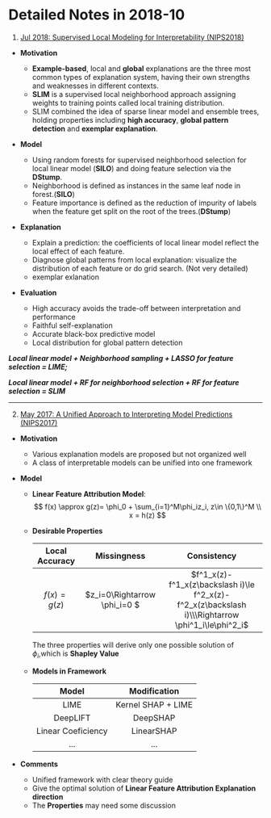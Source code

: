 <head>
    <script src="https://cdn.mathjax.org/mathjax/latest/MathJax.js?config=TeX-AMS-MML_HTMLorMML" type="text/javascript"></script>
    <script type="text/x-mathjax-config">
        MathJax.Hub.Config({
            tex2jax: {
            skipTags: ['script', 'noscript', 'style', 'textarea', 'pre'],
            inlineMath: [['$','$']]
            }
        });
    </script>
</head>

# Detailed Notes in 2018-10

1. [Jul 2018: Supervised Local Modeling for Interpretability (NIPS2018)](http://cn.arxiv.org/abs/1807.02910)

- **Motivation**
  - **Example-based**, local and **global** explanations are the three most common types of explanation system, having their own strengths and weaknesses in different contexts.
  - **SLIM** is a supervised local neighborhood approach assigning weights to training points called local training distribution.
  - SLIM combined the idea of sparse linear model and ensemble trees, holding properties including **high accuracy**, **global pattern detection** and **exemplar explanation**. 
- **Model**
  - Using random forests for supervised neighborhood selection for local linear model (**SILO**) and doing feature selection via the **DStump**.
  - Neighborhood is defined as instances in the same leaf node in forest.(**SILO**)
  - Feature importance is defined as the reduction of impurity of labels when the feature get split on the root of the trees.(**DStump**)

- **Explanation**
  - Explain a prediction: the coefficients of local linear model reflect the local effect of each feature.
  - Diagnose global patterns from local explanation: visualize the distribution of each feature or do grid search. (Not very detailed)
  - exemplar exlanation

- **Evaluation**
  - High accuracy avoids the trade-off between interpretation and performance
  - Faithful self-explanation
  - Accurate black-box predictive model
  - Local distribution for global pattern detection

***Local linear model + Neighborhood sampling + LASSO for feature selection = LIME;***

***Local linear model +  RF for neighborhood selection + RF for feature selection = SLIM***

---

2. [May 2017: A Unified Approach to Interpreting Model Predictions (NIPS2017)](http://cn.arxiv.org/abs/1705.07874)

- **Motivation**

  - Various explanation models are proposed but not organized well
  - A class of interpretable models can be unified into one framework

- **Model**

  - **Linear Feature Attribution Model**:
    $$
    f(x) \approx g(z)= \phi_0 + \sum_{i=1}^M\phi_iz_i, z\in \{0,1\}^M \\
    x = h(z)
    $$





  - **Desirable Properties**

    | Local Accuracy |         Missingness          |                         Consistency                          |
    | :------------: | :--------------------------: | :----------------------------------------------------------: |
    |  $f(x)=g(z)$   | $z_i=0\Rightarrow \phi_i=0 $ | $f^1_x(z)-f^1_x(z\backslash i)\le f^2_x(z)-f^2_x(z\backslash i)\\\Rightarrow \phi^1_i\le\phi^2_i$ |

    The three properties will derive only one possible solution of $\phi_i$,which is **Shapley Value**

  - **Models in Framework**

    |       Model        |    Modification    |
    | :----------------: | :----------------: |
    |        LIME        | Kernel SHAP + LIME |
    |      DeepLIFT      |      DeepSHAP      |
    | Linear Coeficiency |     LinearSHAP     |
    |        ...         |        ...         |

- **Comments**

  - Unified framework with clear theory guide
  - Give the optimal solution of **Linear Feature Attribution Explanation direction**
  - The **Properties** may need some discussion

